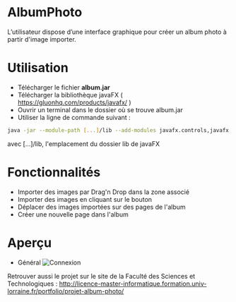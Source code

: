 # AlbumPhoto

L’utilisateur dispose d’une interface graphique pour créer un album photo à partir d'image importer.

# Utilisation
  - Télécharger le fichier **album.jar**
  - Télécharger la bibliothèque javaFX ( https://gluonhq.com/products/javafx/ )
  - Ouvrir un terminal dans le dossier où se trouve album.jar
  - Utiliser la ligne de commande suivant : 
```bash  
java -jar --module-path [...]/lib --add-modules javafx.controls,javafx.fxml,javafx.graphics -Djdk.gtk.version=2. -Dprism.forceGPU=true album.jar
```
avec [...]/lib, l'emplacement du dossier lib de javaFX

# Fonctionnalités

  - Importer des images par Drag'n Drop dans la zone associé
  - Importer des images en cliquant sur le bouton
  - Déplacer des images importées sur des pages de l'album
  - Créer une nouvelle page dans l'album

# Aperçu

  - Général
  ![Connexion](https://nsa40.casimages.com/img/2020/11/10//201110104120144135.gif)
  
  Retrouver aussi le projet sur le site de la Faculté des Sciences et Technologiques :
  http://licence-master-informatique.formation.univ-lorraine.fr/portfolio/projet-album-photo/
